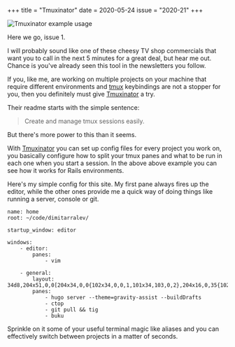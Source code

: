 +++
title       = "Tmuxinator"
date        = 2020-05-24
issue       = "2020-21"
+++

![Tmuxinator example usage](https://user-images.githubusercontent.com/289949/44366875-1a6cee00-a49c-11e8-9322-76e70df0c88b.gif)

Here we go, issue 1.

I will probably sound like one of these cheesy TV shop commercials that want you to call in the next 5 minutes for a great deal, but hear me out. Chance is you've already seen this tool in the newsletters you follow.

If you, like me, are working on multiple projects on your machine that require different environments and [tmux](https://github.com/tmux/tmux/wiki) keybindings are not a stopper for you, then you definitely must give [Tmuxinator](https://github.com/tmuxinator/tmuxinator/) a try.

Their readme starts with the simple sentence:

> ‌Create and manage tmux sessions easily.

But there's more power to this than it seems.

With [Tmuxinator](https://github.com/tmuxinator/tmuxinator/) you can set up config files for every project you work on, you basically configure how to split your tmux panes and what to be run in each one when you start a session. In the above above example you can see how it works for Rails environments.

Here's my simple config for this site. My first pane always fires up the editor, while the other ones provide me a quick way of doing things like running a server, console or git.

```
name: home
root: ~/code/dimitarralev/

startup_window: editor

windows:
    - editor:
        panes:
            - vim

    - general:
        layout: 34d8,204x51,0,0[204x34,0,0{102x34,0,0,1,101x34,103,0,2},204x16,0,35{102x16,0,35,3,101x16,103,35,4}]
        panes:
            - hugo server --theme=gravity-assist --buildDrafts
            - ctop
            - git pull && tig
            - buku
```

Sprinkle on it some of your useful terminal magic like aliases and you can effectively switch between projects in a matter of seconds.